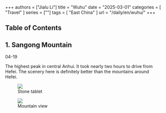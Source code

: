 +++
authors = ["Jialu Li"]
title = "Wuhu"
date = "2025-03-01"
categories = [
    "Travel"
]
series = [""]
tags = [
    "East China"
]
url = "/daily/en/wuhu/"
+++
<!DOCTYPE html>
<html lang="en">
<head>
    <meta charset="UTF-8">
    <meta name="viewport" content="width=device-width, initial-scale=1.0">
    <link rel="stylesheet" href="/assets/css/styles.css">
    <script src="/assets/js/toc.js"></script>    
</head>
<body>
    <article>
        <nav>
            <h2>Table of Contents</h2>
            <ul id="toc">
                <!-- TOC items will be dynamically generated here -->
            </ul>
        </nav>
        <section>
            <h2>1. Sangong Mountain</h2>
            <p>04-19 <i class="fas fa-sun"></i></p>
            <p>The highest peak in central Anhui. It took nearly two hours to drive from Hefei. The scenery here is definitely better than the mountains around Hefei.</p>
            <div class="container">
                <div class="image">
                    <figure>
                        <a data-fancybox="gallery" href="https://cdn.heirenlop.com/daily-record/wuhu1.jpg">
                            <img src="https://cdn.heirenlop.com/daily-record/wuhu1.jpg" loading="lazy">
                        </a>
                        <figcaption>Stone tablet</figcaption>
                    </figure>
                </div>
            </div>
            <div class="container">
                <div class="image">
                    <figure>
                        <a data-fancybox="gallery" href="https://cdn.heirenlop.com/daily-record/wuhu2.jpg">
                            <img src="https://cdn.heirenlop.com/daily-record/wuhu2.jpg" loading="lazy">
                        </a>
                        <figcaption>Mountain view</figcaption>
                    </figure>
                </div>
            </div>
        </section>
    </article>
</body>
</html>
